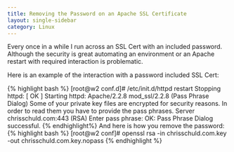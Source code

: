 ```yaml
---
title: Removing the Password on an Apache SSL Certificate
layout: single-sidebar
category: Linux
---
```

Every once in a while I run across an SSL Cert with an included password.  Although the security is great automating an environment or an Apache restart with required interaction is problematic.

Here is an example of the interaction with a password included SSL Cert:

{% highlight bash %}
[root@w2 conf.d]# /etc/init.d/httpd restart
Stopping httpd:                                            [  OK  ]
Starting httpd: Apache/2.2.8 mod_ssl/2.2.8 (Pass Phrase Dialog)
Some of your private key files are encrypted for security reasons.
In order to read them you have to provide the pass phrases.
Server chrisschuld.com:443 (RSA)
Enter pass phrase:
OK: Pass Phrase Dialog successful.
{% endhighlight%}
And here is how you remove the password:
{% highlight bash %}
[root@w2 conf]# openssl rsa -in chrisschuld.com.key -out chrisschuld.com.key.nopass
{% endhighlight %}